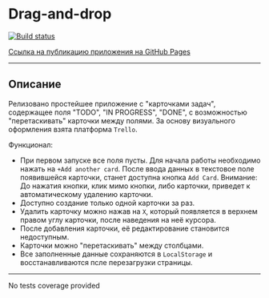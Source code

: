 # Drag-and-drop

[![Build status](https://ci.appveyor.com/api/projects/status/kep9988tsmmfe5au?svg=true)](https://ci.appveyor.com/project/AACMKT/ahj-dnd)


[Ссылка на публикацию приложения на GitHub Pages](https://aacmkt.github.io/ahj-dnd/)

---

## Описание

Релизовано простейшее приложение с "карточками задач", содержащее поля "TODO", "IN PROGRESS", "DONE", с возможностью "перетаскивать" карточки между полями. За основу визуального оформления взята платформа `Trello`.

Функционал:
- При первом запуске все поля пусты. Для начала работы необходимо нажать на `+Add another card`. После ввода данных в текстовое поле появившейся карточки, станет доступна кнопка `Add Card`. Внимание: До нажатия кнопки, клик мимо кнопки, либо карточки, приведет к автоматическому удалению карточки.
- Доступно создание только одной карточки за раз.
- Удалить карточку можно нажав на `X`, который появляется в верхнем правом углу карточки, после наведения на неё курсора.
- После добавления карточки, её редактирование становится недоступным.
- Карточки можно "перетаскивать" между столбцами.
- Все заполненные данные сохраняются в `LocalStorage` и восстанавливаются псле перезагрузки страницы.
  
---

No tests coverage provided
